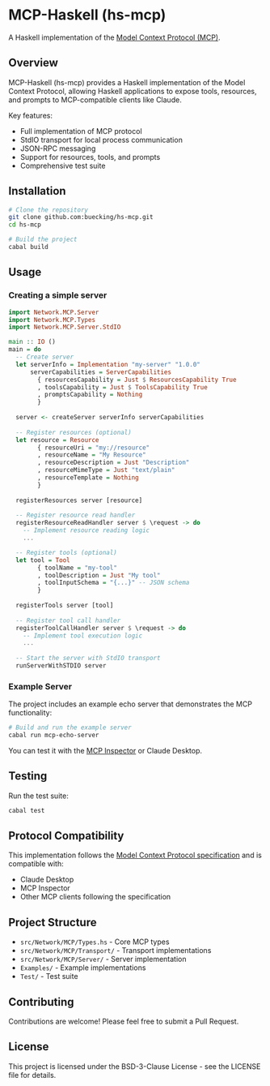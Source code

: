 # MCP-Haskell (hs-mcp)

A Haskell implementation of the [Model Context Protocol (MCP)](https://modelcontextprotocol.io/).

## Overview

MCP-Haskell (hs-mcp) provides a Haskell implementation of the Model Context Protocol, allowing Haskell applications to expose tools, resources, and prompts to MCP-compatible clients like Claude.

Key features:

- Full implementation of MCP protocol
- StdIO transport for local process communication
- JSON-RPC messaging
- Support for resources, tools, and prompts
- Comprehensive test suite

## Installation

```bash
# Clone the repository
git clone github.com:buecking/hs-mcp.git
cd hs-mcp

# Build the project
cabal build
```

## Usage

### Creating a simple server

```haskell
import Network.MCP.Server
import Network.MCP.Types
import Network.MCP.Server.StdIO

main :: IO ()
main = do
  -- Create server
  let serverInfo = Implementation "my-server" "1.0.0"
      serverCapabilities = ServerCapabilities
        { resourcesCapability = Just $ ResourcesCapability True
        , toolsCapability = Just $ ToolsCapability True
        , promptsCapability = Nothing
        }
  
  server <- createServer serverInfo serverCapabilities
  
  -- Register resources (optional)
  let resource = Resource 
        { resourceUri = "my://resource"
        , resourceName = "My Resource"
        , resourceDescription = Just "Description"
        , resourceMimeType = Just "text/plain"
        , resourceTemplate = Nothing
        }
  
  registerResources server [resource]
  
  -- Register resource read handler
  registerResourceReadHandler server $ \request -> do
    -- Implement resource reading logic
    ...

  -- Register tools (optional)
  let tool = Tool 
        { toolName = "my-tool"
        , toolDescription = Just "My tool"
        , toolInputSchema = "{...}" -- JSON schema
        }
  
  registerTools server [tool]
  
  -- Register tool call handler
  registerToolCallHandler server $ \request -> do
    -- Implement tool execution logic
    ...
  
  -- Start the server with StdIO transport
  runServerWithSTDIO server
```

### Example Server

The project includes an example echo server that demonstrates the MCP functionality:

```bash
# Build and run the example server
cabal run mcp-echo-server
```

You can test it with the [MCP Inspector](https://github.com/modelcontextprotocol/inspector) or Claude Desktop.

## Testing

Run the test suite:

```bash
cabal test
```

## Protocol Compatibility

This implementation follows the [Model Context Protocol specification](https://spec.modelcontextprotocol.io/) and is compatible with:

- Claude Desktop
- MCP Inspector
- Other MCP clients following the specification

## Project Structure

- `src/Network/MCP/Types.hs` - Core MCP types
- `src/Network/MCP/Transport/` - Transport implementations
- `src/Network/MCP/Server/` - Server implementation
- `Examples/` - Example implementations
- `Test/` - Test suite

## Contributing

Contributions are welcome! Please feel free to submit a Pull Request.

## License

This project is licensed under the BSD-3-Clause License - see the LICENSE file for details.
